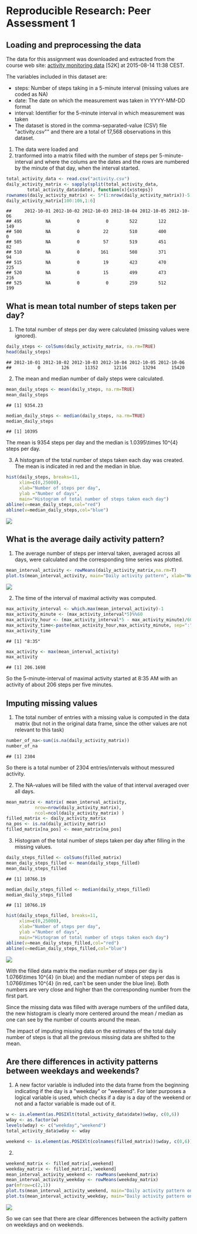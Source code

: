 # Reproducible Research: Peer Assessment 1


## Loading and preprocessing the data

The data for this assignment was downloaded and extracted from the course web site:
[activity monitoring data](https://d396qusza40orc.cloudfront.net/repdata%2Fdata%2Factivity.zip) [52K] at 2015-08-14 11:38 CEST.

The variables included in this dataset are:

- steps: Number of steps taking in a 5-minute interval (missing values are coded as NA)
- date: The date on which the measurement was taken in YYYY-MM-DD format
- interval: Identifier for the 5-minute interval in which measurement was taken
- The dataset is stored in the comma-separated-value (CSV) file "activity.csv"" and there are a total of 17,568 observations in this dataset.

1. The data were loaded and
2. tranformed into a matrix filled with the number of steps
per 5-minute-interval and where the colums are the dates and the rows are numbered by the minute of that day, when the interval started.


```r
total_activity_data <- read.csv("activity.csv")
daily_activity_matrix <- sapply(split(total_activity_data,
        total_activity_data$date), function(x){x$steps})
rownames(daily_activity_matrix) <- 5*(1:nrow(daily_activity_matrix))-5
daily_activity_matrix[100:106,1:6]
```

```
##     2012-10-01 2012-10-02 2012-10-03 2012-10-04 2012-10-05 2012-10-06
## 495         NA          0          0        522        122        149
## 500         NA          0         22        510        400          0
## 505         NA          0         57        519        451         82
## 510         NA          0        161        508        371         94
## 515         NA          0         19        423        470        225
## 520         NA          0         15        499        473        216
## 525         NA          0          0        259        512        199
```

## What is mean total number of steps taken per day?

1. The total number of steps per day were calculated (missing values were ignored).


```r
daily_steps <- colSums(daily_activity_matrix, na.rm=TRUE)
head(daily_steps)
```

```
## 2012-10-01 2012-10-02 2012-10-03 2012-10-04 2012-10-05 2012-10-06 
##          0        126      11352      12116      13294      15420
```


2. The mean and median number of daily steps were calculated.


```r
mean_daily_steps <- mean(daily_steps, na.rm=TRUE)
mean_daily_steps
```

```
## [1] 9354.23
```

```r
median_daily_steps <- median(daily_steps, na.rm=TRUE)
median_daily_steps
```

```
## [1] 10395
```

The mean is 9354 steps per day and 
the median is 1.0395\times 10^{4} steps per day.


3. A histogram of the total number of steps taken each day was created.
The mean is indicated in red and the median in blue.

```r
hist(daily_steps, breaks=11, 
     xlim=c(0,25000), 
     xlab="Number of steps per day", 
     ylab ="Number of days", 
     main="Histogram of total number of steps taken each day")
abline(v=mean_daily_steps,col="red")
abline(v=median_daily_steps,col="blue")
```

![](PA1_template_files/figure-html/unnamed-chunk-4-1.png) 


## What is the average daily activity pattern?

1. The average number of steps per interval taken, averaged across all days,
were calculated and the corresponding time series was plotted.
   

```r
mean_interval_activity <- rowMeans(daily_activity_matrix,na.rm=T)
plot.ts(mean_interval_activity, main="Daily activity pattern", xlab="No. of 5-minute-inteval of the day", ylab="Steps per 5 minutes")
```

![](PA1_template_files/figure-html/unnamed-chunk-5-1.png) 

2. The time of the interval of maximal activity was computed.


```r
max_activity_interval <- which.max(mean_interval_activity)-1
max_activity_minute <- (max_activity_interval*5)%%60                     
max_activity_hour <- (max_activity_interval*5 - max_activity_minute)/60 
max_activity_time<-paste(max_activity_hour,max_activity_minute, sep=":")
max_activity_time
```

```
## [1] "8:35"
```

```r
max_activity <- max(mean_interval_activity)
max_activity
```

```
## [1] 206.1698
```

So the 5-minute-interval of maximal activity started at 8:35 AM with an activity of about 206 steps per five minutes.


## Imputing missing values

1. The total number of entries with a missing value is computed in the data matrix (but not in the original data frame, since the other values are not relevant to this task)


```r
number_of_na<-sum(is.na(daily_activity_matrix))
number_of_na
```

```
## [1] 2304
```

So there is a total number of 2304 entries/intervals without messured activity.

2. The NA-values will be filled with the value of that interval averaged over all days.


```r
mean_matrix <- matrix( mean_interval_activity,
           nrow=nrow(daily_activity_matrix),
           ncol=ncol(daily_activity_matrix) ) 
filled_matrix <- daily_activity_matrix
na_pos <- is.na(daily_activity_matrix)
filled_matrix[na_pos] <- mean_matrix[na_pos]
```

3. Histogram of the total number of steps taken per day after filling in the missing values.


```r
daily_steps_filled <- colSums(filled_matrix)
mean_daily_steps_filled <- mean(daily_steps_filled)
mean_daily_steps_filled
```

```
## [1] 10766.19
```

```r
median_daily_steps_filled <- median(daily_steps_filled)
median_daily_steps_filled
```

```
## [1] 10766.19
```

```r
hist(daily_steps_filled, breaks=11, 
     xlim=c(0,25000), 
     xlab="Number of steps per day", 
     ylab ="Number of days", 
     main="Histogram of total number of steps taken each day")
abline(v=mean_daily_steps_filled,col="red")
abline(v=median_daily_steps_filled,col="blue")
```

![](PA1_template_files/figure-html/unnamed-chunk-9-1.png) 

With the filled data matrix the median number of steps per day is 1.0766\times 10^{4} (in blue) and the median number of steps per das is 1.0766\times 10^{4} (in red, can't be seen under the blue line). Both numbers are very close and higher than the corresponding number from the first part.

Since the missing data was filled with average numbers of the unfilled data, the new histogram is clearly more centered around the mean / median as one can see by the number of counts around the mean.

The impact of imputing missing data on the estimates of the total daily number of steps is that all the previous missing data are shifted to the mean.


## Are there differences in activity patterns between weekdays and weekends?

1. A new factor variable is indluded into the data frame from the beginning indicating if the day is a "weekday" or "weekend".
For later purposes a logical variable is used, which checks if a day is a day of the weekend or not and a factor variable is made out of it.


```r
w <- is.element(as.POSIXlt(total_activity_data$date)$wday, c(0,6))
wday <- as.factor(w)
levels(wday) <- c("weekday","weekend")
total_activity_data$wday <- wday

weekend <- is.element(as.POSIXlt(colnames(filled_matrix))$wday, c(0,6))
```

2. 


```r
weekend_matrix <- filled_matrix[,weekend]
weekday_matrix <- filled_matrix[,!weekend]
mean_interval_activity_weekend <- rowMeans(weekend_matrix)
mean_interval_activity_weekday <- rowMeans(weekday_matrix)
par(mfrow=c(2,1))
plot.ts(mean_interval_activity_weekend, main="Daily activity pattern on weekends", xlab="No. of 5-minute-inteval of the day", ylab="Steps per 5 minutes")
plot.ts(mean_interval_activity_weekday, main="Daily activity pattern on weekdays", xlab="No. of 5-minute-inteval of the day", ylab="Steps per 5 minutes")
```

![](PA1_template_files/figure-html/unnamed-chunk-11-1.png) 

So we can see that there are clear differences between the activity pattern on weekdays and on weekends.
